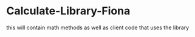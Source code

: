 # Calculate-Library-Fiona
this will contain math methods as well as client code that uses the library
